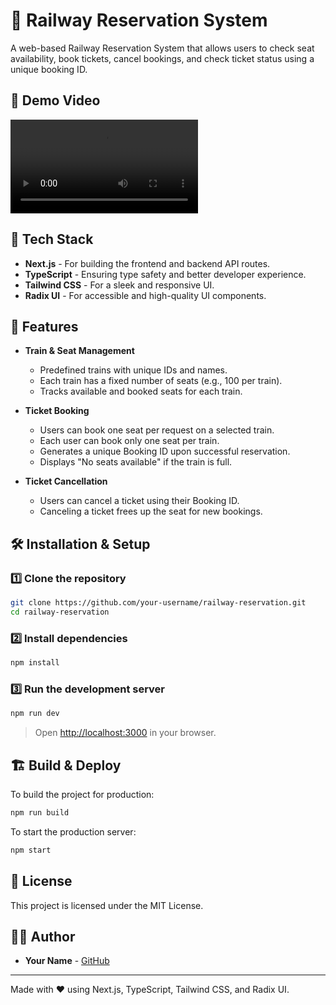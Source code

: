 # 🚆 Railway Reservation System

A web-based Railway Reservation System that allows users to check seat availability, book tickets, cancel bookings, and check ticket status using a unique booking ID.

## 📸 Demo Video
<video src="https://raw.githubusercontent.com/codebyudit/Railway_Reservation_System-HungerBox-/main/assets/Railway Reservation System - Google Chrome 2025-02-20 19-25-20.mp4" controls></video>


## 🚀 Tech Stack
- **Next.js** - For building the frontend and backend API routes.
- **TypeScript** - Ensuring type safety and better developer experience.
- **Tailwind CSS** - For a sleek and responsive UI.
- **Radix UI** - For accessible and high-quality UI components.

## 🎯 Features
- **Train & Seat Management**
  - Predefined trains with unique IDs and names.
  - Each train has a fixed number of seats (e.g., 100 per train).
  - Tracks available and booked seats for each train.

- **Ticket Booking**
  - Users can book one seat per request on a selected train.
  - Each user can book only one seat per train.
  - Generates a unique Booking ID upon successful reservation.
  - Displays "No seats available" if the train is full.

- **Ticket Cancellation**
  - Users can cancel a ticket using their Booking ID.
  - Canceling a ticket frees up the seat for new bookings.

## 🛠 Installation & Setup
### 1️⃣ Clone the repository
```sh
git clone https://github.com/your-username/railway-reservation.git
cd railway-reservation
```

### 2️⃣ Install dependencies
```sh
npm install
```

### 3️⃣ Run the development server
```sh
npm run dev
```
> Open [http://localhost:3000](http://localhost:3000) in your browser.

## 🏗 Build & Deploy
To build the project for production:
```sh
npm run build
```
To start the production server:
```sh
npm start
```

## 📜 License
This project is licensed under the MIT License.

## 👨‍💻 Author
- **Your Name** - [GitHub](https://github.com/your-username)

---
Made with ❤️ using Next.js, TypeScript, Tailwind CSS, and Radix UI.

